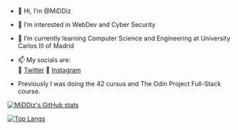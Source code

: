 - 👋 Hi, I’m @MiDDiz
- 👀 I’m interested in WebDev and Cyber Security
- 🌱 I’m currently learning Computer Science and Engineering at University Carlos III of Madrid
- 📫 My socials are:  
      💙 [Twitter](https://twitter.com/_MiDDiz)
      💓 [Instagram](https://www.instagram.com/its_middiz)
      
- Previously I was doing the 42 cursus and The Odin Project Full-Stack course.
<!---
MiDDiz/MiDDiz is a ✨ special ✨ repository because its `README.md` (this file) appears on your GitHub profile.
You can click the Preview link to take a look at your changes.
--->
[![MiDDiz's GitHub stats](https://github-readme-stats.vercel.app/api?username=MiDDiz&theme=tokyonight&show_icons=true)](https://www.youtube.com/watch?v=dQw4w9WgXcQ)


[![Top Langs](https://github-readme-stats.vercel.app/api/top-langs/?username=MiDDiz&theme=tokyonight&show_icons=true)](https://www.youtube.com/watch?v=dQw4w9WgXcQ)
